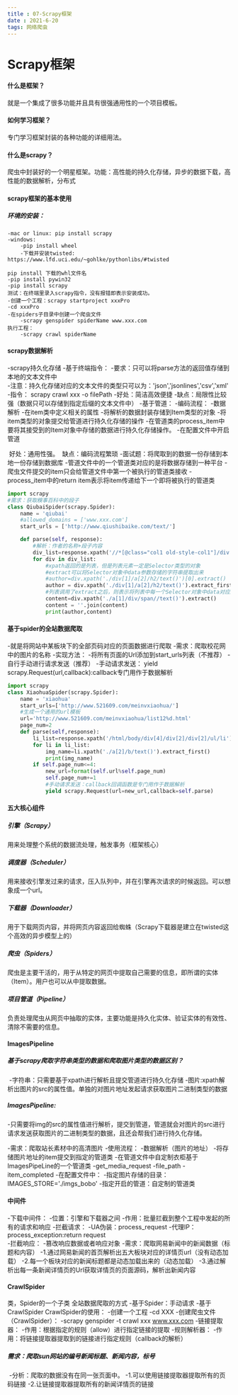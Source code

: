```yaml
---
title : 07-Scrapy框架
date : 2021-6-20
tags: 网络爬虫
---
```




# Scrapy框架


#### 什么是框架？
就是一个集成了很多功能并且具有很强通用性的一个项目模板。
#### 如何学习框架？
专门学习框架封装的各种功能的详细用法。
#### 什么是scrapy？
爬虫中封装好的一个明星框架。功能：高性能的持久化存储，异步的数据下载，高性能的数据解析，分布式

#### scrapy框架的基本使用

##### 环境的安装：

	-mac or linux: pip install scrapy
	-windows:
		-pip install wheel
		-下载并安装twisted:			https://www.lfd.uci.edu/~gohlke/pythonlibs/#twisted
	
	pip install 下载的whl文件名
	-pip install pywin32
	-pip install scrapy
	测试：在终端里录入scrapy指令，没有报错即表示安装成功。
	-创建一个工程：scrapy startproject xxxPro
	-cd xxxPro
	-在spiders子目录中创建一个爬虫文件
		-scrapy genspider spiderName www.xxx.com
	执行工程：
		-scrapy crawl spiderName

#### scrapy数据解析

-scrapy持久化存储
	-基于终端指令：
		-要求：只可以将parse方法的返回值存储到本地的文本文件中	
		-注意：持久化存储对应的文本文件的类型只可以为：'json','jsonlines','csv','xml'
		-指令： scrapy crawl xxx -o filePath
		-好处：简洁高效便捷
		-缺点：局限性比较强（数据只可以存储到指定后缀的文本文件中）
	-基于管道：
		-编码流程：
			-数据解析
			-在item类中定义相关的属性
			-将解析的数据封装存储到Item类型的对象
			-将item类型的对象提交给管道进行持久化存储的操作
			-在管道类的process_item中要将其接受到的Item对象中存储的数据进行持久化存储操作。
			-在配置文件中开启管道

​		好处：通用性强。
​		缺点：编码流程繁琐
​	-面试题：将爬取到的数据一份存储到本地一份存储到数据库
​		-管道文件中的一个管道类对应的是将数据存储到一种平台
​		-爬虫文件提交的item只会给管道文件中第一个被执行的管道类接收
​		-process_item中的return item表示将item传递给下一个即将被执行的管道类

```python
import scrapy
#需求：获取糗事百科中的段子
class QiubaiSpider(scrapy.Spider):
    name = 'qiubai'
    #allowed_domains = ['www.xxx.com']
    start_urls = ['http://www.qiushibaike.com/text/']

    def parse(self, response):
        #解析：作者的名称+段子内容
        div_list=response.xpath('//*[@class="col1 old-style-col1"]/div')
        for div in div_list:
            #xpath返回的是列表，但是列表元素一定是Selector类型的对象
            #extract可以将Selector对象中data参数存储的字符串提取出来
            #author=div.xpath('./div[1]/a[2]/h2/text()')[0].extract()
            author = div.xpath('./div[1]/a[2]/h2/text()').extract_first()
            #列表调用了extract之后，则表示将列表中每一个Selector对象中data对应的字符串提取了出来
            content=div.xpath('./a[1]/div/span//text()').extract()
            content = ''.join(content)
            print(author,content)
```



#### 基于spider的全站数据爬取

-就是将网站中某板块下的全部页码对应的页面数据进行爬取
-需求：爬取校花网中的图片的名称
-实现方法：
	-将所有页面的Url添加到start_urls列表（不推荐）
	-自行手动进行请求发送（推荐）
		-手动请求发送：
			yield scrapy.Request(url,callback):callback专门用作于数据解析

```python
import scrapy
class XiaohuaSpider(scrapy.Spider):
    name = 'xiaohua'
    start_urls=['http://www.521609.com/meinvxiaohua/']
    #生成一个通用的url模板
    url='http://www.521609.com/meinvxiaohua/list12%d.html'
    page_num=2
    def parse(self,response):
        li_list=response.xpath('/html/body/div[4]/div[2]/div[2]/ul/li')
        for li in li_list:
            img_name=li.xpath('./a[2]/b/text()').extract_first()
            print(img_name)
        if self.page_num<=4:
            new_url=format(self.url%self.page_num)
            self.page_num+=1
            #手动请求发送：callback回调函数是专门用作于数据解析
            yield scrapy.Request(url=new_url,callback=self.parse)
```



#### 五大核心组件

##### 引擎（Scrapy）

用来处理整个系统的数据流处理，触发事务（框架核心）

##### 调度器（Scheduler）

用来接收引擎发过来的请求，压入队列中，并在引擎再次请求的时候返回。可以想象成一个url。

##### 下载器（Downloader）

用于下载网页内容，并将网页内容返回给蜘蛛（Scrapy下载器是建立在twisted这个高效的异步模型上的）

##### 爬虫（Spiders）

爬虫是主要干活的，用于从特定的网页中提取自己需要的信息，即所谓的实体（Item）。用户也可以从中提取数据。

##### 项目管道（Pipeline）

负责处理爬虫从网页中抽取的实体，主要功能是持久化实体、验证实体的有效性、清除不需要的信息。



#### ImagesPipeline

##### 基于scrapy爬取字符串类型的数据和爬取图片类型的数据区别？

​	-字符串：只需要基于xpath进行解析且提交管道进行持久化存储
​	-图片:xpath解析出图片的src的属性值。单独的对图片地址发起请求获取图片二进制类型的数据

##### ImagesPipeline:
​	-只需要将img的src的属性值进行解析，提交到管道，管道就会对图片的src进行请求发送获取图片的二进制类型的数据，且还会帮我们进行持久化存储。

-需求：爬取站长素材中的高清图片
-使用流程：
	-数据解析（图片的地址）
	-将存储图片地址的item提交到指定的管道类
	-在管道文件中自定制衣柜基于ImagesPipeLine的一个管道类
		-get_media_request
		-file_path
		-item_completed
	-在配置文件中：
		-指定图片存储的目录：IMAGES_STORE='./imgs_bobo'
		-指定开启的管道：自定制的管道类



#### 中间件

-下载中间件：
	-位置：引擎和下载器之间
	-作用：批量拦截到整个工程中发起的所有的请求和响应
	-拦截请求：
		-UA伪装：process_request
		-代理IP：process_exception:return request                                                                                                                                                                                                                                                                
	-拦截响应：
		-篡改响应数据或者响应对象
		-需求：爬取网易新闻中的新闻数据（标题和内容）
			-1.通过网易新闻的首页解析出五大板块对应的详情页url（没有动态加载）
			-2.每一个板块对应的新闻标题都是动态加载出来的（动态加载）
			-3.通过解析出每一条新闻详情页的Url获取详情页的页面源码，解析出新闻内容



#### CrawlSpider

类，Spider的一个子类
全站数据爬取的方式
	-基于Spider：手动请求
	-基于CrawlSpider
CrawlSpider的使用：
	-创建一个工程
	-cd XXX
	-创建爬虫文件（CrawlSpider）：
		-scrapy genspider -t crawl xxx www.xxx.com
		-链接提取器：
			-作用：根据指定的规则（allow）进行指定链接的提取
		-规则解析器：
			-作用：将链接提取器提取到的链接进行指定规则（callback的解析）

##### 需求：爬取sun网站的编号新闻标题、新闻内容，标号

​		-分析：爬取的数据没有在同一张页面中。
​		-1.可以使用链接提取器提取所有的页码链接
​		-2.让链接提取器提取所有的新闻详情页的链接

